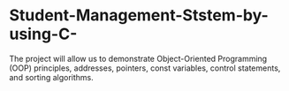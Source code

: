 # Student-Management-Ststem-by-using-C-
The project will allow us to demonstrate Object-Oriented Programming (OOP) principles, addresses, pointers, const variables, control statements, and sorting algorithms.
